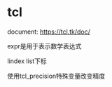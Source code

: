 

# tcl

document: https://tcl.tk/doc/





expr是用于表示数学表达式

lindex list下标



使用tcl_precision特殊变量改变精度